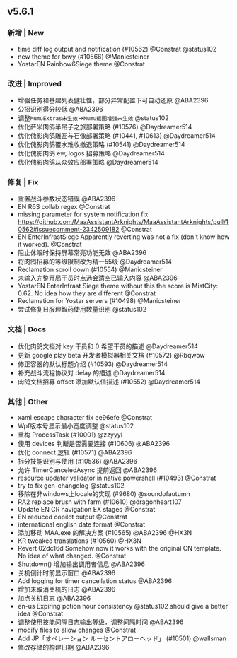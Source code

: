 ## v5.6.1

### 新增 | New

* time diff log output and notification (#10562) @Constrat @status102
* new theme for txwy (#10566) @Manicsteiner
* YostarEN Rainbow6Siege theme @Constrat

### 改进 | Improved

* 增强任务和基建列表健壮性，部分异常配置下可自动还原 @ABA2396
* 公招识别得分较低 @ABA2396
* 调整`MumuExtras未生效`->`Mumu截图增强未生效` @status102
* 优化萨米肉鸽半吊子之旅部署策略 (#10576) @Daydreamer514
* 优化傀影肉鸽雕匠与石像部署策略 (#10441, #10613) @Daydreamer514
* 优化傀影肉鸽覆水难收撤退策略 (#10541) @Daydreamer514
* 优化傀影肉鸽 ew, logos 招募策略 @Daydreamer514
* 优化傀影肉鸽从众效应部署策略 @Daydreamer514

### 修复 | Fix

* 重置战斗参数状态错误 @ABA2396
* EN R6S collab regex @Constrat
* missing parameter for system notification fix https://github.com/MaaAssistantArknights/MaaAssistantArknights/pull/10562#issuecomment-2342509182 @Constrat
* EN EnterInfrastSiege Apparently reverting was not a fix (don't know how it worked). @Constrat
* 阻止休眠时保持屏幕常亮功能无效 @ABA2396
* 将肉鸽招募的等级限制改为精一55级 @Daydreamer514
* Reclamation scroll down (#10554) @Manicsteiner
* 未输入完整开局干员时点选会清空已输入内容 @ABA2396
* YostarEN EnterInfrast Siege theme without this the score is MistCity: 0.62. No idea how they are different @Constrat
* Reclamation for Yostar servers (#10498) @Manicsteiner
* 尝试修复日服理智药使用数量识别 @status102

### 文档 | Docs

* 优化肉鸽文档对 key 干员和 0 希望干员的描述 @Daydreamer514
* 更新 google play beta 开发者模拟器相关文档 (#10572) @Rbqwow
* 修正容器的默认标题介绍 (#10593) @Daydreamer514
* 补充战斗流程协议对 delay 的描述 @Daydreamer514
* 肉鸽文档招募 offset 添加默认值描述 (#10552) @Daydreamer514

### 其他 | Other

* xaml escape character fix ee96efe @Constrat
* Wpf版本号显示最小宽度调整 @status102
* 重构 ProcessTask (#10001) @zzyyyl
* 使用 devices 判断是否需要连接 (#10606) @ABA2396
* 优化 connect 逻辑 (#10571) @ABA2396
* 拆分技能识别与使用 (#10536) @ABA2396
* 允许 TimerCanceledAsync 提前返回 @ABA2396
* resource updater validator in native powershell (#10493) @Constrat
* try to fix gen-changelog @status102
* 移除在非windows上locale的实现 (#9680) @soundofautumn
* RA2 replace brush with farm (#10610) @dragonheart107
* Update EN CR navigation EX stages @Constrat
* EN reduced copilot output @Constrat
* international english date format @Constrat
* 添加移动 MAA.exe 的解决方案 (#10565) @ABA2396 @HX3N
* KR tweaked translations (#10560) @HX3N
* Revert 02dc16d Somehow now it works with the original CN template. No idea of what changed. @Constrat
* Shutdown() 增加输出调用者信息 @ABA2396
* 关机倒计时前显示窗口 @ABA2396
* Add logging for timer cancellation status @ABA2396
* 增加未取消关机的日志 @ABA2396
* 加点关机日志 @ABA2396
* en-us Expiring potion hour consistency @status102 should give a better idea @Constrat
* 调整使用技能间隔日志输出等级，调整间隔时间 @ABA2396
* modify files to allow changes @Constrat
* Add JP「オペレーション ルーセントアローヘッド」 (#10501) @wallsman
* 修改存储的构建日期 @ABA2396
